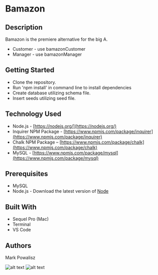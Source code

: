 <!-- Update GIFs to show new file structure -->

# Bamazon

## Description

Bamazon is the premiere alternative for the big A.

* Customer - use bamazonCustomer
* Manager - use bamazonManager

## Getting Started

* Clone the repository.
* Run 'npm install' in command line to install dependencies
* Create database utilizing schema file.
* Insert seeds utilizing seed file.

## Technology Used

* Node.js - [https://nodejs.org/](https://nodejs.org/)
* Inquirer NPM Package - [https://www.npmjs.com/package/inquirer](https://www.npmjs.com/package/inquirer)
* Chalk NPM Package – [https://www.npmjs.com/package/chalk](https://www.npmjs.com/package/chalk)
* MySQL - [https://www.npmjs.com/package/mysql](https://www.npmjs.com/package/mysql)

## Prerequisites

* MySQL
* Node.js - Download the latest version of [Node](https://nodejs.org/en/)

## Built With

* Sequel Pro (Mac)
* Terminal
* VS Code

## Authors

  Mark Powalisz

![alt text](bamazon_pass.gif "Passing GIF")
![alt text](bamazon_fail.gif "Failing GIF")